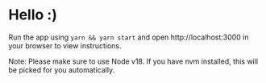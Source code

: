 # Hello :)

Run the app using `yarn && yarn start` and open http://localhost:3000 in your browser to view instructions.

Note: Please make sure to use Node v18. If you have nvm installed, this will be picked for you automatically.
